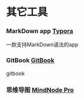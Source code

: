# 其它工具
### MarkDown app [Typora](http://typora.io)
一款支持MarkDown语法的app

### GitBook [GitBook](https://github.com/GitbookIO/gitbook)
gitbook

### 思维导图 [MindNode Pro](http://pan.baidu.com/share/link?shareid=144946921&uk=2401994276)

